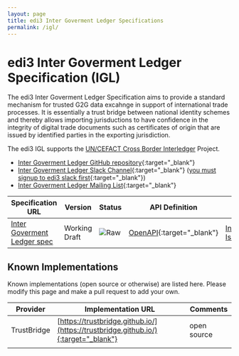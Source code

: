 ```yaml
---
layout: page
title: edi3 Inter Goverment Ledger Specifications
permalink: /igl/
---
```


# edi3 Inter Goverment Ledger Specification (IGL)

The edi3 Inter Goverment Ledger Specification aims to provide a standard mechanism for trusted G2G data excahnge in support of international trade processes. It is essentially a trust bridge between national identity schemes and thereby allows importing jurisductions to have confidence in the integrity of digital trade documents such as certificates of origin that are issued by identified parties in the exporting jurisdiction. 

The edi3 IGL supports the [UN/CEFACT Cross Border Interledger](https://uncefact.unece.org/display/uncefactpublic/Cross+border+Inter-ledger+exchange+for+Preferential+CoO+using+Blockchain) Project.

* [Inter Goverment Ledger GitHub repository](https://github.com/edi3/edi3-igl){:target="_blank"}
* [Inter Goverment Ledger Slack Channel](https://edi3.slack.com/messages/spec-igl/){:target="_blank"} ([you must signup to edi3 slack first](https://join.slack.com/t/edi3/shared_invite/enQtNTY5OTkzMjQ0NjcyLTAxZGVlMzJmNWQ5MDBjOTRmMWViNGU0MzdhY2VkOWIwZWY3ODMxOWE4YTJmZjdiNTBkYzczZDk5Y2ViOWJlNzQ){:target="_blank"})
* [Inter Goverment Ledger Mailing List](https://groups.google.com/a/edi3.org/forum/#!forum/igl/join){:target="_blank"}

| Specification URL | Version | Status | API Definition | Issues List |
| ----------------- | ------  | ------ | -------------- | ----------- |
| [Inter Goverment Ledger spec](//edi3.org/specs/edi3-igl/develop/) | Working Draft | ![Raw](//rfc.unprotocols.org/spec:2/COSS/raw.svg) | [OpenAPI](//edi3.org/specs/edi3-igl/develop/swagger){:target="_blank"} |  [Inter Goverment Ledger Issues](https://github.com/edi3/edi3-igl/issues){:target="_blank"}  |

## Known Implementations

Known implementations (open source or otherwise) are listed here.  Please modify this page and make a pull request to add your own.

|Provider|Implementation URL|Comments|
|--------|------------------|--------|
| TrustBridge | [https://trustbridge.github.io/](https://trustbridge.github.io/){:target="_blank"} | open source |
|  |  |  |

